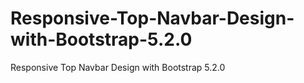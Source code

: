 # Responsive-Top-Navbar-Design-with-Bootstrap-5.2.0
Responsive Top Navbar Design with Bootstrap 5.2.0
